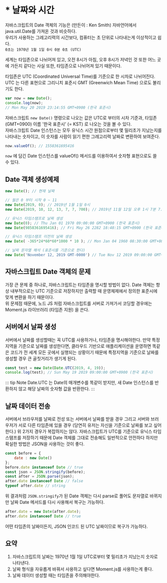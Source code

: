 # * 날짜와 시간
<Author name='Wabi'/>

자바스크립트의 Date 객체의 기능은 (만든이 : Ken Smith) 자바언어에서 java.util.Date를 가져온 것과 비슷하다.\
우리가 사용하는 그레고리력의 시간보다, 컴퓨터는 초 단위로 나타내는게 이상적이고 쉽다.\
`0초는 1970년 1월 1일 0시 0분 0초 (UTC)`

세계는 타임존으로 나뉘어져 있고, 오전 8시가 아침, 오후 8시가 저녁인 것 또한 어느 곳에 가든지 같다는 사실 또한, 타임존으로 나뉘어져 있기 때문이다.

타임존은 UTC (Coordinated Universal Time)를 기준으로 한 시차로 나뉘어진다. UTC 는 다른 표현으로 그리니치 표준시 GMT (Greenwich Mean Time) 으로도 불리기도 한다.

```js
var now = new Date();
console.log(now);
// Mon May 20 2019 23:14:55 GMT+0900 (한국 표준시)
```

자바스크립트 `new Date()` 명령으로 나오는 값은 UTC로 부터의 시차 기준과, 타임존 (GMT+0900) 이름 '한국 표준시' (= KST) 로 나오는 것을 볼 수 있다.\
자바스크립트 Date 인스턴스는 모두 유닉스 시간 원점으로부터 몇 밀리초가 지났는지를 나타내는 숫자이고, 이 숫자를 사람이 읽기 편한 그레고리력 날짜로 변환하여 보여준다.

```js
now.valueOf(); // 1558361695416
```

`now` 에 담긴 Date 인스턴스를 valueOf() 메서드를 이용하여서 숫자형 표현으로도 쓸 수 있다.

## Date 객체 생성예제

```js
new Date(); // 현재 날짜

// 월은 0 부터 시작 0 ~ 11
new Date(2019, 0); // 2019년 1월 1일 0시
new Date(2019, 10, 12, 13, 7, 7, 700); // 2019년 11월 12일 오후 1시 7분 7.7초

// 유닉스 타임스탬프로 날짜 생성
new Date(0); // Thu Jan 01 1970 09:00:00 GMT+0900 (한국 표준시)
new Date(9858361695416); // Fri May 26 2282 18:48:15 GMT+0900 (한국 표준시) {}

// 유닉스 타임스탬프 이전의 날짜 생성
new Date( -365*24*60*60*1000 * 10 ); // Mon Jan 04 1960 08:30:00 GMT+0830 (한국 표준시)

// 날짜 문자열 해석 (표준시를 기준으로 한다)
new Date('November 12, 2019 GMT-0000') // Tue Nov 12 2019 09:00:00 GMT+0900 (한국 표준시)
```

## 자바스크립트 Date 객체의 문제

가장 큰 문제 중 하나로, 자바스크립트는 타임존을 명시할 방법이 없다. Date 객체는 항상 내부적으로는 UTC 기준으로 저장하지만 출력할 때 운영체제에서 정의한 표준시에 맞게 변환을 하기 때문이다.\
위 문제점 때문에, 노드 JS 처럼 자바스크립트를 서버로 가져가서 코딩할 경우에는 Moment.js 라이브러리 (타임존 지원) 을 쓴다.

## 서버에서 날짜 생성

서버에서 날짜를 생성할때는 꼭 UTC를 사용하거나, 타임존을 명시해야한다. 만약 특정지역을 기준으로 날짜를 생성한다면, 클라우드 기반으로 애플리케이션을 운영하면 똑같은 코드가 전 세계 모든 곳에서 실행되는 상황이기 때문에 특정지역을 기준으로 날짜를 생성할 경우 큰 골칫거리가 생기게 된다.

```js
const test = new Date(Date.UTC(2019, 4, 19));
console.log(test); // Sun May 19 2019 09:00:00 GMT+0900 (한국 표준시)
```

::: tip Note
Date.UTC 는 Date의 매개변수를 똑같이 받지만, 새 Date 인스턴스를 반환하지 않고 해당 날짜의 숫자형 값을 반환한다.
:::

## 날짜 데이터 전송

서버에서 브라우저를 날짜로 전성 또는 서버에서 날짜를 받을 경우 그리고 서버와 브러우저가 서로 다른 타임존에 있을 경우 (당연히 유저는 자신을 기준으로 날짜를 보고 싶어한다.) 위 2가지 경우가 복잡하지는 않다. 자바스크립트가 UTC를 기준으로 유닉스 타임스탬프를 저장하기 때문에 Date 객체를 그대로 전송해도 일반적으로 안전하다 하지만 확실한 방법은 JSON을 사용하는 것이 좋다.

```js
const before = {
    date : new Date()
};
before.date instanceof Date // true
const json = JSON.stringify(before);
const after = JSON.parse(json);
after.date instanceof Date // false
typeof after.date // string
```

위 결과처럼 `JSON.stringify`가 된 Date 객체는 다시 parse로 풀어도 문자열로 바뀌지만 날짜 Date 메서드를 다시 사용해서 복구는 가능하다.

```js
after.date = new Date(after.date);
after.date instanceof Date // true
```

어떤 타임존의 날짜이든지, JSON 인코드 된 UTC 날짜이므로 복구가 가능하다.


## 요약

1. 자바스크립트의 날짜는 1970년 1월 1일 UTC로부터 몇 밀리초가 지났는지 숫자로 나타낸다.
2. 날짜 형식을 자유롭게 바꿔서 사용하고 싶다면 Moment.js를 사용하는게 좋다.
3. 날짜 데이터 생성할 때는 타임존을 주의해야한다.
